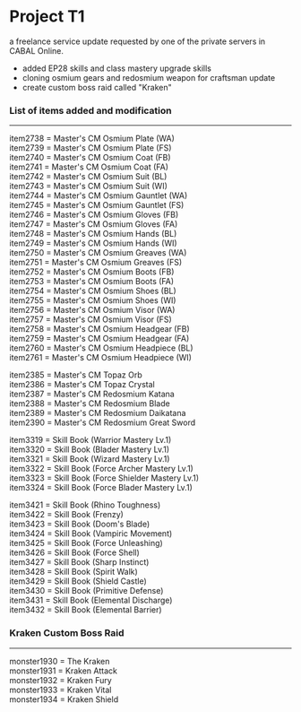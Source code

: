 # Project T1
a freelance service update requested by one of the private servers in CABAL Online.
- added EP28 skills and class mastery upgrade skills
- cloning osmium gears and redosmium weapon for craftsman update
- create custom boss raid called "Kraken" 
### List of items added and modification
---
item2738 = Master's CM Osmium Plate (WA)<br>
item2739 = Master's CM Osmium Plate (FS)<br>
item2740 = Master's CM Osmium Coat (FB)<br>
item2741 = Master's CM Osmium Coat (FA)<br>
item2742 = Master's CM Osmium Suit (BL)<br>
item2743 = Master's CM Osmium Suit (WI)<br>
item2744 = Master's CM Osmium Gauntlet (WA)<br>
item2745 = Master's CM Osmium Gauntlet (FS)<br>
item2746 = Master's CM Osmium Gloves (FB)<br>
item2747 = Master's CM Osmium Gloves (FA)<br>
item2748 = Master's CM Osmium Hands (BL)<br>
item2749 = Master's CM Osmium Hands (WI)<br>
item2750 = Master's CM Osmium Greaves (WA)<br>
item2751 = Master's CM Osmium Greaves (FS)<br>
item2752 = Master's CM Osmium Boots (FB)<br>
item2753 = Master's CM Osmium Boots (FA)<br>
item2754 = Master's CM Osmium Shoes (BL)<br>
item2755 = Master's CM Osmium Shoes (WI)<br>
item2756 = Master's CM Osmium Visor (WA)<br>
item2757 = Master's CM Osmium Visor (FS)<br>
item2758 = Master's CM Osmium Headgear (FB)<br>
item2759 = Master's CM Osmium Headgear (FA)<br>
item2760 = Master's CM Osmium Headpiece (BL)<br>
item2761 = Master's CM Osmium Headpiece (WI)<br>

item2385 = Master's CM Topaz Orb<br>
item2386 = Master's CM Topaz Crystal<br>
item2387 = Master's CM Redosmium Katana<br>
item2388 = Master's CM Redosmium Blade<br>
item2389 = Master's CM Redosmium Daikatana<br>
item2390 = Master's CM Redosmium Great Sword<br>

item3319 = Skill Book (Warrior Mastery Lv.1)<br>
item3320 = Skill Book (Blader Mastery Lv.1)<br>
item3321 = Skill Book (Wizard Mastery Lv.1)<br>
item3322 = Skill Book (Force Archer Mastery Lv.1)<br>
item3323 = Skill Book (Force Shielder Mastery Lv.1)<br>
item3324 = Skill Book (Force Blader Mastery Lv.1)<br>

item3421 = Skill Book (Rhino Toughness)<br>
item3422 = Skill Book (Frenzy)<br>
item3423 = Skill Book (Doom's Blade)<br>
item3424 = Skill Book (Vampiric Movement)<br>
item3425 = Skill Book (Force Unleashing)<br>
item3426 = Skill Book (Force Shell)<br>
item3427 = Skill Book (Sharp Instinct)<br>
item3428 = Skill Book (Spirit Walk)<br>
item3429 = Skill Book (Shield Castle)<br>
item3430 = Skill Book (Primitive Defense)<br>
item3431 = Skill Book (Elemental Discharge)<br>
item3432 = Skill Book (Elemental Barrier)<br>

### Kraken Custom Boss Raid
---
monster1930 = The Kraken<br>
monster1931 = Kraken Attack<br>
monster1932 = Kraken Fury<br>
monster1933 = Kraken Vital<br>
monster1934 = Kraken Shield<br>
